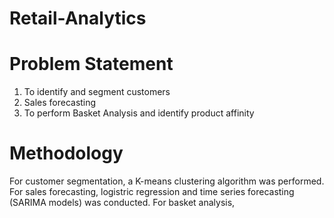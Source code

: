 # Retail-Analytics

# Problem Statement

1. To identify and segment customers
2. Sales forecasting
3. To perform Basket Analysis and identify product affinity

# Methodology
For customer segmentation, a K-means clustering algorithm was performed.
For sales forecasting, logistric regression and time series forecasting (SARIMA models) was conducted.
For basket analysis, 
